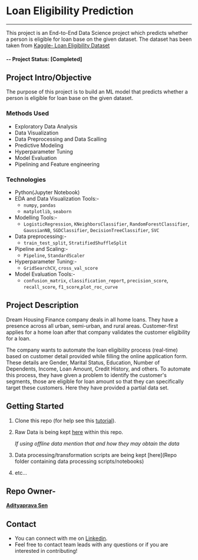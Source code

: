 # Loan Eligibility Prediction
---
This project is an End-to-End Data Science project which predicts whether a person is eligible for loan base on the given dataset.
The dataset has been taken from [Kaggle- Loan Eligibility Dataset](https://www.kaggle.com/vikasukani/loan-eligible-dataset)

#### -- Project Status: [Completed]

## Project Intro/Objective
The purpose of this project is to build an ML model that predicts whether a person is eligible for loan base on the given dataset.

### Methods Used
* Exploratory Data Analysis
* Data Visualization
* Data Preprocessing and Data Scalling
* Predictive Modeling
* Hyperparameter Tuning
* Model Evaluation
* Pipelining and Feature engineering

### Technologies
* Python(Jupyter Notebook)
* EDA and Data Visualization Tools:-
    - `numpy`, `pandas`
    - `matplotlib`, `seaborn`
* Modelling Tools:-
    - `LogisticRegression`, `KNeighborsClassifier`, `RandomForestClassifier`, `GaussianNB`, `SGDClassifier`, `DecisionTreeClassifier`, `SVC`
* Data preprocessing:-
    - `train_test_split`, `StratifiedShuffleSplit`
* Pipeline and Scaling:-
    - `Pipeline`, `StandardScaler`
* Hyperparameter Tuning:-
    - `GridSearchCV`, `cross_val_score`
* Model Evaluation Tools:-
    - `confusion_matrix`, `classification_report`, `precision_score`, `recall_score`, `f1_score`,`plot_roc_curve`

## Project Description
Dream Housing Finance company deals in all home loans. They have a presence across all urban, semi-urban, and rural areas. Customer-first applies for a home loan after that company validates the customer eligibility for a loan.

The company wants to automate the loan eligibility process (real-time) based on customer detail provided while filling the online application form. These details are Gender, Marital Status, Education, Number of Dependents, Income, Loan Amount, Credit History, and others. To automate this process, they have given a problem to identify the customer's segments, those are eligible for loan amount so that they can specifically target these customers. Here they have provided a partial data set.

## Getting Started

1. Clone this repo (for help see this [tutorial](https://help.github.com/articles/cloning-a-repository/)).
2. Raw Data is being kept [here]() within this repo.

    *If using offline data mention that and how they may obtain the data*
    
3. Data processing/transformation scripts are being kept [here](Repo folder containing data processing scripts/notebooks)
4. etc...


## Repo Owner-

**[Adityaprava Sen](https://adityapravasen.netlify.app/)**

## Contact
* You can connect with me on [Linkedin](https://www.linkedin.com/in/adityaprava-sen-0911/).
* Feel free to contact team leads with any questions or if you are interested in contributing!
